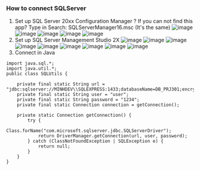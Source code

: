 ### How to connect SQLServer
1. Set up SQL Server 20xx Configuration Manager
? If you can not find this app? Type in Search: SQLServerManager16.msc (It's the same)
![image](https://github.com/user-attachments/assets/dc564d6c-cbce-4b4f-9be3-37e496d9f138)
![image](https://github.com/user-attachments/assets/3c9a31f8-236d-4330-a463-3efce99b07cf)
![image](https://github.com/user-attachments/assets/8ca494c4-4e77-4bd5-a49f-953b80a6f786)
![image](https://github.com/user-attachments/assets/d6be4f9d-25c0-4c72-85b7-ec8cf24d0c3f)
![image](https://github.com/user-attachments/assets/2b49df66-c26f-49f1-9a71-b9448a1cf8e1)
2. Set up SQL Server Management Studio 2X
![image](https://github.com/user-attachments/assets/7d02e45d-f170-4116-b837-7edadbd569f0)
![image](https://github.com/user-attachments/assets/4c42ae64-fe28-4905-b754-49ee839d343e)
![image](https://github.com/user-attachments/assets/f29377f8-6caa-4974-a0a5-e6b5967f92c3)
![image](https://github.com/user-attachments/assets/e1a4d063-4c57-4361-aa32-d8361218871d)
![image](https://github.com/user-attachments/assets/d5541228-0f59-4117-be5f-ae9e2e598717)
![image](https://github.com/user-attachments/assets/acfa3a91-0b4c-4836-8379-4531a502d0c3)
![image](https://github.com/user-attachments/assets/aa5db84b-4d83-4145-b394-e74a7f5a8f86)
![image](https://github.com/user-attachments/assets/5616c5c8-35ca-4bab-b8ba-fcecd247f968)
![image](https://github.com/user-attachments/assets/2416538f-5dd3-4b98-a1f6-97af4351db0e)
3. Connect in Java
```
import java.sql.*;
import java.util.*;
public class SQLUtils {

    private final static String url = "jdbc:sqlserver://MINHDEV\\SQLEXPRESS:1433;databaseName=DB_PRJ301;encrypt=true;trustServerCertificate=true;zeroDateTimeBehavior=CONVERT_TO_NULL";
    private final static String user = "user";
    private final static String password = "1234";
    private final static Connection connection = getConnection();

    private static Connection getConnection() {
        try {
            Class.forName("com.microsoft.sqlserver.jdbc.SQLServerDriver");
            return DriverManager.getConnection(url, user, password);
        } catch (ClassNotFoundException | SQLException e) {
            return null;
        }
    }
}
```















